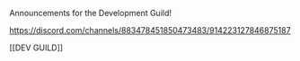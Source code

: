 Announcements for the Development Guild!

https://discord.com/channels/883478451850473483/914223127846875187

[[DEV GUILD]]